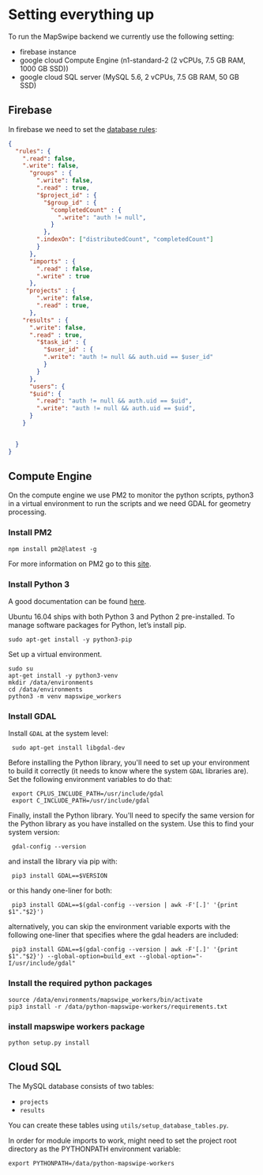 # Setting everything up
To run the MapSwipe backend we currently use the following setting:
* firebase instance
* google cloud Compute Engine (n1-standard-2 (2 vCPUs, 7.5 GB RAM, 1000 GB SSD))
* google cloud SQL server (MySQL 5.6, 2 vCPUs, 7.5 GB RAM, 50 GB SSD)

## Firebase
In firebase we need to set the [database rules](https://console.firebase.google.com/project/_/database/msf-mapswipe/rules):

```json
{
  "rules": {
    ".read": false,
    ".write": false,
      "groups" : {
        ".write": false,
        ".read" : true,
        "$project_id" : {
          "$group_id" : {
            "completedCount" : {
              ".write": "auth != null",
            }
          },
        ".indexOn": ["distributedCount", "completedCount"]
        }
      },
      "imports" : {
        ".read" : false,
        ".write" : true
      },
     "projects" : {
        ".write": false,
        ".read" : true,
      },
    "results" : {
      ".write": false,
      ".read" : true,
        "$task_id" : {
          "$user_id" : {
          ".write": "auth != null && auth.uid == $user_id"
          }
        }
      },
      "users": {
      "$uid": {
        ".read": "auth != null && auth.uid == $uid",
        ".write": "auth != null && auth.uid == $uid",
      }
    }


  }
}
```

## Compute Engine
On the compute engine we use PM2 to monitor the python scripts, python3 in a virtual environment to run the scripts and we need GDAL for geometry processing.

### Install PM2
```
npm install pm2@latest -g
```

For more information on PM2 go to this [site](http://pm2.keymetrics.io/docs/usage/quick-start/).

### Install Python 3
A good documentation can be found [here](https://www.digitalocean.com/community/tutorials/how-to-install-python-3-and-set-up-a-local-programming-environment-on-ubuntu-16-04).

Ubuntu 16.04 ships with both Python 3 and Python 2 pre-installed. To manage software packages for Python, let’s install pip.

`sudo apt-get install -y python3-pip`

Set up a virtual environment.

```
sudo su
apt-get install -y python3-venv
mkdir /data/environments
cd /data/environments
python3 -m venv mapswipe_workers
```

### Install GDAL

Install `GDAL` at the system level:

     sudo apt-get install libgdal-dev

 Before installing the Python library, you'll need to set up your environment to build it correctly (it needs to know where the system `GDAL` libraries are). Set the following environment variables to do that:

     export CPLUS_INCLUDE_PATH=/usr/include/gdal
     export C_INCLUDE_PATH=/usr/include/gdal

 Finally, install the Python library. You'll need to specify the same version for the Python library as you have installed on the system. Use this to find your system version:

     gdal-config --version

 and install the library via pip with:

     pip3 install GDAL==$VERSION

 or this handy one-liner for both:

     pip3 install GDAL==$(gdal-config --version | awk -F'[.]' '{print $1"."$2}')


 alternatively, you can skip the environment variable exports with the following one-liner that specifies where the gdal headers are included:

     pip3 install GDAL==$(gdal-config --version | awk -F'[.]' '{print $1"."$2}') --global-option=build_ext --global-option="-I/usr/include/gdal"


### Install the required python packages
```
source /data/environments/mapswipe_workers/bin/activate
pip3 install -r /data/python-mapswipe-workers/requirements.txt
```

### install mapswipe workers package
```
python setup.py install
```

## Cloud SQL
The MySQL database consists of two tables:
* `projects`
* `results`

You can create these tables using `utils/setup_database_tables.py`.

In order for module imports to work, might need to set the project root directory as the PYTHONPATH environment variable: 

    export PYTHONPATH=/data/python-mapswipe-workers
